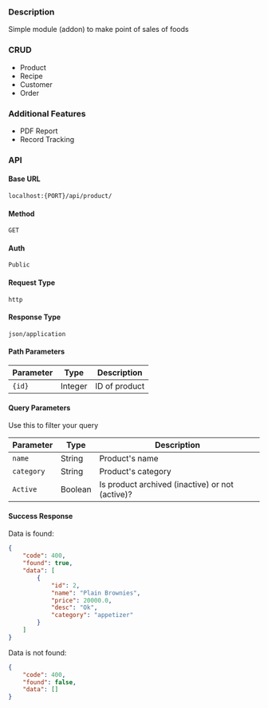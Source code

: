 ### Description
Simple module (addon) to make point of sales of foods

### CRUD
- Product
- Recipe
- Customer
- Order

### Additional Features
- PDF Report
- Record Tracking

### API

#### **Base URL**
`localhost:{PORT}/api/product/`

#### **Method**
`GET`

#### **Auth**
`Public`

#### **Request Type**
`http`


#### **Response Type**
`json/application`

#### **Path Parameters**

| Parameter | Type | Description |
| - | -  | - |
| `{id}` |  Integer  |   ID of product  |

#### **Query Parameters**
Use this to filter your query

| Parameter | Type | Description |
| - | -  | - |
| `name`      |   String    |    Product's name    |
| `category`      |   String    |   Product's category    |
| `Active`      |   Boolean    |    Is product archived (inactive) or not (active)?    |

#### **Success Response**
Data is found:
```json
{
    "code": 400,
    "found": true,
    "data": [
        {
            "id": 2,
            "name": "Plain Brownies",
            "price": 20000.0,
            "desc": "Ok",
            "category": "appetizer"
        }
    ]
}
```

Data is not found:
```json
{
    "code": 400,
    "found": false,
    "data": []
}
```

